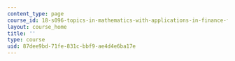 ```yaml
---
content_type: page
course_id: 18-s096-topics-in-mathematics-with-applications-in-finance-fall-2013
layout: course_home
title: ''
type: course
uid: 87dee9bd-71fe-831c-bbf9-ae4d4e6ba17e
---
```

